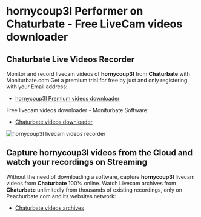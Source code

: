 # hornycoup3l Performer on Chaturbate - Free LiveCam videos downloader

## Chaturbate Live Videos Recorder

Monitor and record livecam videos of **hornycoup3l** from **Chaturbate** with Moniturbate.com
Get a premium trial for free by just and only registering with your Email address:
* [hornycoup3l Premium videos downloader](https://moniturbate.com/request-demo-licence-key.html)

Free livecam videos downloader - Moniturbate Software:
* [Chaturbate videos downloader](https://moniturbate.com/moniturbate-download-software.html)

![hornycoup3l livecam videos recorder](https://peachurnet.com/templates/moniturbate-software.png)


## Capture hornycoup3l videos from the Cloud and watch your recordings on Streaming

Without the need of downloading a software, capture **hornycoup3l** livecam videos from **Chaturbate** 100% online.
Watch Livecam archives from **Chaturbate** unlimitedly from thousands of existing recordings, only on Peachurbate.com and its websites network:
* [Chaturbate videos archives](https://peachurnet.com/)